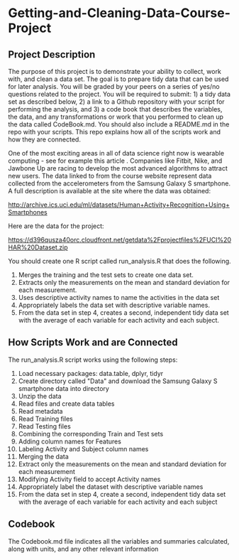 # Getting-and-Cleaning-Data-Course-Project

## Project Description

The purpose of this project is to demonstrate your ability to collect, work with, and clean a data set. The goal is to prepare tidy data that can be used for later analysis. You will be graded by your peers on a series of yes/no questions related to the project. You will be required to submit: 1) a tidy data set as described below, 2) a link to a Github repository with your script for performing the analysis, and 3) a code book that describes the variables, the data, and any transformations or work that you performed to clean up the data called CodeBook.md. You should also include a README.md in the repo with your scripts. This repo explains how all of the scripts work and how they are connected.

One of the most exciting areas in all of data science right now is wearable computing - see for example this article . Companies like Fitbit, Nike, and Jawbone Up are racing to develop the most advanced algorithms to attract new users. The data linked to from the course website represent data collected from the accelerometers from the Samsung Galaxy S smartphone. A full description is available at the site where the data was obtained:

http://archive.ics.uci.edu/ml/datasets/Human+Activity+Recognition+Using+Smartphones

Here are the data for the project:

https://d396qusza40orc.cloudfront.net/getdata%2Fprojectfiles%2FUCI%20HAR%20Dataset.zip

You should create one R script called run_analysis.R that does the following.

1. Merges the training and the test sets to create one data set.
2. Extracts only the measurements on the mean and standard deviation for each measurement.
3. Uses descriptive activity names to name the activities in the data set
4. Appropriately labels the data set with descriptive variable names.
5. From the data set in step 4, creates a second, independent tidy data set with the average of each variable for each activity and each subject.

## How Scripts Work and are Connected

The run_analysis.R script works using the following steps:
1. Load necessary packages: data.table, dplyr, tidyr
2. Create directory called "Data" and download the Samsung Galaxy S smartphone data into directory
3. Unzip the data
4. Read files and create data tables
5. Read metadata
6. Read Training files
7. Read Testing files
8. Combining the corresponding Train and Test sets
9. Adding column names for Features
10. Labeling Activity and Subject column names
11. Merging the data
12. Extract only the measurements on the mean and standard deviation for each measurement
13. Modifying Activity field to accept Activity names
14. Appropriately label the dataset with descriptive variable names
15. From the data set in step 4, create a second, independent tidy data set with the average of each variable for each activity and each subject

## Codebook
The Codebook.md file indicates all the variables and summaries calculated, along with units, and any other relevant information

